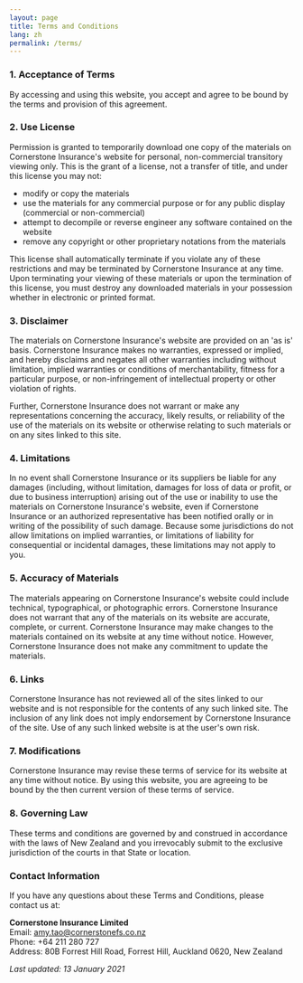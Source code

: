 ```yaml
---
layout: page
title: Terms and Conditions
lang: zh
permalink: /terms/
---
```


### 1. Acceptance of Terms

By accessing and using this website, you accept and agree to be bound by the terms and provision of this agreement.

### 2. Use License

Permission is granted to temporarily download one copy of the materials on Cornerstone Insurance's website for personal, non-commercial transitory viewing only. This is the grant of a license, not a transfer of title, and under this license you may not:

- modify or copy the materials
- use the materials for any commercial purpose or for any public display (commercial or non-commercial)
- attempt to decompile or reverse engineer any software contained on the website
- remove any copyright or other proprietary notations from the materials

This license shall automatically terminate if you violate any of these restrictions and may be terminated by Cornerstone Insurance at any time. Upon terminating your viewing of these materials or upon the termination of this license, you must destroy any downloaded materials in your possession whether in electronic or printed format.

### 3. Disclaimer

The materials on Cornerstone Insurance's website are provided on an 'as is' basis. Cornerstone Insurance makes no warranties, expressed or implied, and hereby disclaims and negates all other warranties including without limitation, implied warranties or conditions of merchantability, fitness for a particular purpose, or non-infringement of intellectual property or other violation of rights.

Further, Cornerstone Insurance does not warrant or make any representations concerning the accuracy, likely results, or reliability of the use of the materials on its website or otherwise relating to such materials or on any sites linked to this site.

### 4. Limitations

In no event shall Cornerstone Insurance or its suppliers be liable for any damages (including, without limitation, damages for loss of data or profit, or due to business interruption) arising out of the use or inability to use the materials on Cornerstone Insurance's website, even if Cornerstone Insurance or an authorized representative has been notified orally or in writing of the possibility of such damage. Because some jurisdictions do not allow limitations on implied warranties, or limitations of liability for consequential or incidental damages, these limitations may not apply to you.

### 5. Accuracy of Materials

The materials appearing on Cornerstone Insurance's website could include technical, typographical, or photographic errors. Cornerstone Insurance does not warrant that any of the materials on its website are accurate, complete, or current. Cornerstone Insurance may make changes to the materials contained on its website at any time without notice. However, Cornerstone Insurance does not make any commitment to update the materials.

### 6. Links

Cornerstone Insurance has not reviewed all of the sites linked to our website and is not responsible for the contents of any such linked site. The inclusion of any link does not imply endorsement by Cornerstone Insurance of the site. Use of any such linked website is at the user's own risk.

### 7. Modifications

Cornerstone Insurance may revise these terms of service for its website at any time without notice. By using this website, you are agreeing to be bound by the then current version of these terms of service.

### 8. Governing Law

These terms and conditions are governed by and construed in accordance with the laws of New Zealand and you irrevocably submit to the exclusive jurisdiction of the courts in that State or location.

### Contact Information

If you have any questions about these Terms and Conditions, please contact us at:

**Cornerstone Insurance Limited**  
Email: amy.tao@cornerstonefs.co.nz  
Phone: +64 211 280 727  
Address: 80B Forrest Hill Road, Forrest Hill, Auckland 0620, New Zealand

*Last updated: 13 January 2021*
